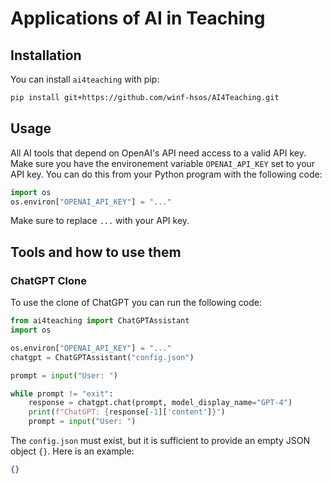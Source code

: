 # Applications of AI in Teaching

## Installation

You can install `ai4teaching` with pip:

```bash
pip install git+https://github.com/winf-hsos/AI4Teaching.git
```

## Usage

All AI tools that depend on OpenAI's API need access to a valid API key. Make sure you have the environement variable `OPENAI_API_KEY` set to your API key. You can do this from your Python program with the following code:

```python
import os
os.environ["OPENAI_API_KEY"] = "..."
```

Make sure to replace `...` with your API key.

## Tools and how to use them

### ChatGPT Clone

To use the clone of ChatGPT you can run the following code:

```python
from ai4teaching import ChatGPTAssistant
import os

os.environ["OPENAI_API_KEY"] = "..."
chatgpt = ChatGPTAssistant("config.json")

prompt = input("User: ")

while prompt != "exit":
    response = chatgpt.chat(prompt, model_display_name="GPT-4")
    print(f"ChatGPT: {response[-1]['content']}")
    prompt = input("User: ")
```

The `config.json` must exist, but it is sufficient to provide an empty JSON object `{}`. Here is an example:

```json
{}
```	
